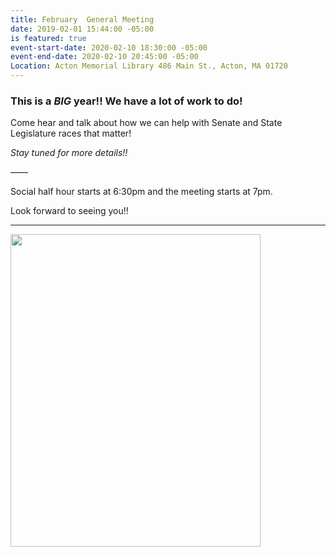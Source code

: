 ```yaml
---
title: February  General Meeting
date: 2019-02-01 15:44:00 -05:00
is featured: true
event-start-date: 2020-02-10 18:30:00 -05:00
event-end-date: 2020-02-10 20:45:00 -05:00
Location: Acton Memorial Library 486 Main St., Acton, MA 01720
---
```


### This is a *BIG* year!!  We have a lot of work to do!

Come hear and talk about how we can help with Senate and State Legislature races that matter!

*Stay tuned for more details!!*

——

Social half hour starts at 6:30pm and the meeting starts at 7pm.

Look forward to seeing you!!

---

<img src="/uploads/Jan%2013%20Flyer-2.jpg" width="400" height="500">